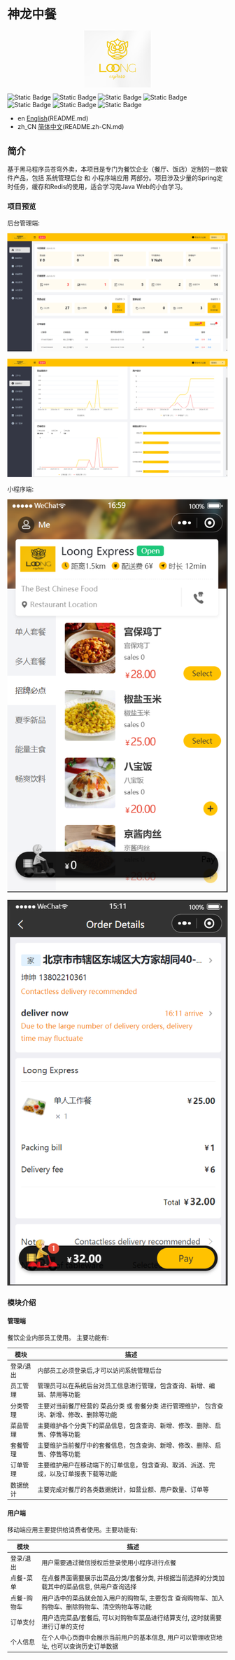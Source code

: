 # 神龙中餐


<div style="display: flex; justify-content: center;">
    <img src="image/README/logo.png" alt="Centered Logo" width="30%">
</div>

![Static Badge](https://img.shields.io/badge/Vue.js-2.0-green?logo=vuedotjs)  ![Static Badge](https://img.shields.io/badge/SpringBoot-2.7.3-green?logo=springboot)  ![Static Badge](https://img.shields.io/badge/MySQL-8.0.36-green?logo=mysql)  ![Static Badge](https://img.shields.io/badge/Redis-6.0.16-green?logo=redis)  ![Static Badge](https://img.shields.io/badge/OpenJDK-17.0.10-green?logo=openjdk)  ![Static Badge](https://img.shields.io/badge/NGINX-1.18.0-green?logo=nginx)  ![Static Badge](https://img.shields.io/badge/Ubuntu-22.04-green?logo=ubuntu)

* en [English](README.md)(README.md)
* zh_CN [简体中文](README.zh-CN.md)(README.zh-CN.md)

## 简介

基于黑马程序员苍穹外卖，本项目是专门为餐饮企业（餐厅、饭店）定制的一款软件产品，包括 系统管理后台 和 小程序端应用 两部分。项目涉及少量的Spring定时任务，缓存和Redis的使用，适合学习完Java Web的小白学习。

### 项目预览

后台管理端:

![1715340029300](image/README/1715340029300.png)

![1715340037199](image/README/1715340037199.png)

小程序端:

![1715340042288](image/README/1715340042288.png)

![1716016289607](image/README/1716016289607.png)

### 模块介绍

#### **管理端**

餐饮企业内部员工使用。 主要功能有:

| 模块      | 描述                                                                                      |
| --------- | ----------------------------------------------------------------------------------------- |
| 登录/退出 | 内部员工必须登录后,才可以访问系统管理后台                                                 |
| 员工管理  | 管理员可以在系统后台对员工信息进行管理，包含查询、新增、编辑、禁用等功能                  |
| 分类管理  | 主要对当前餐厅经营的 菜品分类 或 套餐分类 进行管理维护， 包含查询、新增、修改、删除等功能 |
| 菜品管理  | 主要维护各个分类下的菜品信息，包含查询、新增、修改、删除、启售、停售等功能                |
| 套餐管理  | 主要维护当前餐厅中的套餐信息，包含查询、新增、修改、删除、启售、停售等功能                |
| 订单管理  | 主要维护用户在移动端下的订单信息，包含查询、取消、派送、完成，以及订单报表下载等功能      |
| 数据统计  | 主要完成对餐厅的各类数据统计，如营业额、用户数量、订单等                                  |

#### **用户端**

移动端应用主要提供给消费者使用。主要功能有:

| 模块        | 描述                                                                                              |
| ----------- | ------------------------------------------------------------------------------------------------- |
| 登录/退出   | 用户需要通过微信授权后登录使用小程序进行点餐                                                      |
| 点餐-菜单   | 在点餐界面需要展示出菜品分类/套餐分类, 并根据当前选择的分类加载其中的菜品信息, 供用户查询选择     |
| 点餐-购物车 | 用户选中的菜品就会加入用户的购物车, 主要包含 查询购物车、加入购物车、删除购物车、清空购物车等功能 |
| 订单支付    | 用户选完菜品/套餐后, 可以对购物车菜品进行结算支付, 这时就需要进行订单的支付                       |
| 个人信息    | 在个人中心页面中会展示当前用户的基本信息, 用户可以管理收货地址, 也可以查询历史订单数据            |
